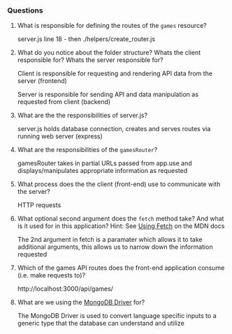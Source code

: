 ### Questions

1. What is responsible for defining the routes of the `games` resource?
	
	server.js line 18 - then ./helpers/create_router.js
	
2. What do you notice about the folder structure?  Whats the client responsible for? Whats the server responsible for?

	Client is responsible for requesting and rendering API data from the server (frontend)
	
	Server is responsible for sending API and data manipulation as requested from client (backend)

3. What are the the responsibilities of server.js?

	server.js holds database connection, creates and serves routes via running web server (express)

4. What are the responsibilities of the `gamesRouter`?

	gamesRouter takes in partial URLs passed from app.use and displays/manipulates appropriate information as requested

5. What process does the the client (front-end) use to communicate with the server?

	HTTP requests

6. What optional second argument does the `fetch` method take? And what is it used for in this application? Hint: See [Using Fetch](https://developer.mozilla.org/en-US/docs/Web/API/Fetch_API/Using_Fetch) on the MDN docs

	The 2nd argument in fetch is a paramater which allows it to take additional arguments, this allows us to narrow down the information requested

7. Which of the games API routes does the front-end application consume (i.e. make requests to)?

	http://localhost:3000/api/games/

8. What are we using the [MongoDB Driver](http://mongodb.github.io/node-mongodb-native/) for?

	The MongoDB Driver is used to convert language specific inputs to a generic type that the database can understand and utilize

